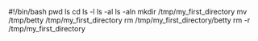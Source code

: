 #!/bin/bash
pwd ls cd ls -l ls -al ls -aln mkdir /tmp/my_first_directory mv /tmp/betty /tmp/my_first_directory rm /tmp/my_first_directory/betty rm -r /tmp/my_first_directory


